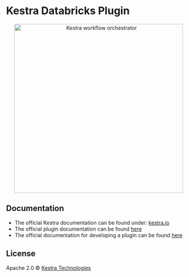 # Kestra Databricks Plugin

<p align="center">
  <img width="460" src="https://kestra.io/logo.svg"  alt="Kestra workflow orchestrator" />
</p>

## Documentation
* The official Kestra documentation can be found under: [kestra.io](https://kestra.io)
* The official plugin documentation can be found [here](https://kestra.io/plugins/plugin-databricks)
* The official documentation for developing a plugin can be found [here](https://kestra.io/docs/plugin-developer-guide/)

## License
Apache 2.0 © [Kestra Technologies](https://kestra.io)
